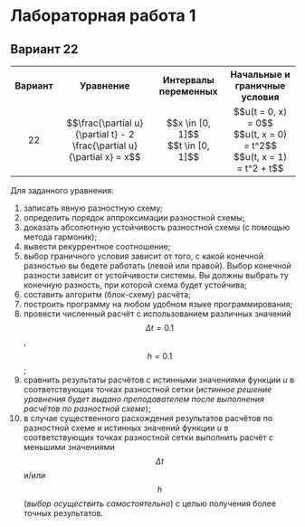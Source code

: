 # Лабораторная работа 1
## Вариант 22

<table style="width:100%">
    <tr>
        <th style="text-align:center; vertical-align:middle">Вариант</th>
        <th style="text-align:center; vertical-align:middle">Уравнение</th>
        <th style="text-align:center; vertical-align:middle">Интервалы переменных</th>
        <th style="text-align:center; vertical-align:middle">Начальные и граничные условия</th>
    </tr>
    <tr>
        <td style="text-align:center; vertical-align:middle">22</td>
        <td style="text-align:center; vertical-align:middle">$$\frac{\partial u}{\partial t} - 2 \frac{\partial u}{\partial x} = x$$</td>
		<td style="text-align:center; vertical-align:middle">$$x \in [0, 1]$$ <br> $$t \in [0, 1]$$</td>
		<td style="text-align:center; vertical-align:middle">$$u(t = 0, x) = 0$$ <br> $$u(t, x = 0) = t^2$$ <br> $$u(t, x = 1) = t^2 + t$$</td>
    </tr>
</table>

Для заданного уравнения:
1. записать явную разностную схему;
2. определить порядок аппроксимации разностной схемы;
3. доказать абсолютную устойчивость разностной схемы (с помощью метода гармоник);
4. вывести рекуррентное соотношение;
5. выбор граничного условия зависит от того, с какой конечной разностью вы бедете работать (левой или правой). Выбор конечной разности зависит от устойчивости системы. Вы должны выбрать ту конечную разность, при которой схема будет устойчива;
6. составить алгоритм (блок-схему) расчёта;
7. построить программу на любом удобном языке программирования;
8. провести численный расчёт с использованием различных значений $$\Delta t = 0.1$$, $$h = 0.1$$;
9. сравнить результаты расчётов с истинными значениями функции <em>u</em> в соответствующих точках разностной сетки (<em>истинное</em> <em>решение</em> <em>уравнения</em> <em>будет</em> <em>выдано</em> <em>преподавателем</em> <em>после</em> <em>выполнения</em> <em>расчётов</em> <em>по</em> <em>разностной</em> <em>схеме</em>); 
10. в случае существенного расхождения результатов расчётов по разностной схеме и истинных значений функции  <em>u</em> в соответствующих точках разностной сетки выполнить расчёт с меньшими значениями $$\Delta t$$ и/или $$h$$ (<em>выбор</em> <em>осуществить</em> <em>самостоятельно</em>) с целью получения более точных результатов.
